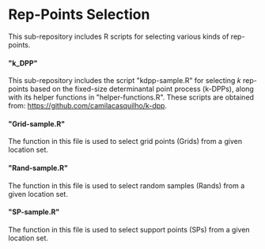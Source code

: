# Rep-Points Selection
This sub-repository includes R scripts for selecting various kinds of rep-points. 

#### "k_DPP"
This sub-repository includes the script "kdpp-sample.R" for selecting $k$ rep-points based on the fixed-size determinantal point process (k-DPPs), along with its helper functions in "helper-functions.R". These scripts are obtained from: https://github.com/camilacasquilho/k-dpp.

#### "Grid-sample.R" 
The function in this file is used to select grid points (Grids) from a given location set.

#### "Rand-sample.R"
The function in this file is used to select random samples (Rands) from a given location set.

#### "SP-sample.R"
The function in this file is used to select support points (SPs) from a given location set.

